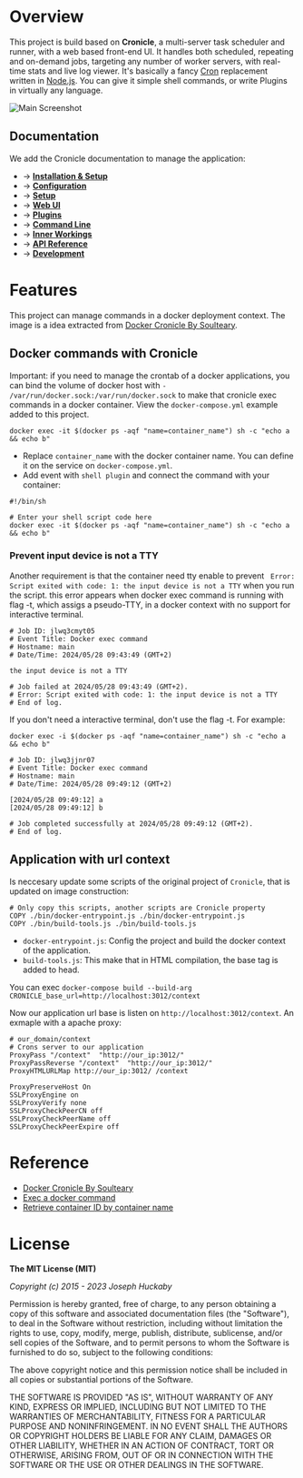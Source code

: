 # Overview

This project is build based on **Cronicle**, a multi-server task scheduler and runner, with a web based front-end UI. It handles both scheduled, repeating and on-demand jobs, targeting any number of worker servers, with real-time stats and live log viewer. It's basically a fancy [Cron](https://en.wikipedia.org/wiki/Cron) replacement written in [Node.js](https://nodejs.org/).  You can give it simple shell commands, or write Plugins in virtually any language.

![Main Screenshot](https://pixlcore.com/software/cronicle/screenshots-new/job-details-complete.png)

## Documentation

We add the Cronicle documentation to manage the application:

- &rarr; **[Installation & Setup](https://github.com/jhuckaby/Cronicle/blob/master/docs/Setup.md)**
- &rarr; **[Configuration](https://github.com/jhuckaby/Cronicle/blob/master/docs/Configuration.md)**
- &rarr; **[Setup](https://github.com/jhuckaby/Cronicle/blob/master/docs/Setup.md)**
- &rarr; **[Web UI](https://github.com/jhuckaby/Cronicle/blob/master/docs/WebUI.md)**
- &rarr; **[Plugins](https://github.com/jhuckaby/Cronicle/blob/master/docs/Plugins.md)**
- &rarr; **[Command Line](https://github.com/jhuckaby/Cronicle/blob/master/docs/CommandLine.md)**
- &rarr; **[Inner Workings](https://github.com/jhuckaby/Cronicle/blob/master/docs/InnerWorkings.md)**
- &rarr; **[API Reference](https://github.com/jhuckaby/Cronicle/blob/master/docs/APIReference.md)**
- &rarr; **[Development](https://github.com/jhuckaby/Cronicle/blob/master/docs/Development.md)**

# Features

This project can manage commands in a docker deployment context. The image is a idea extracted from [Docker Cronicle By Soulteary](https://github.com/soulteary/docker-cronicle). 

##  Docker commands with Cronicle

Important: if you need to manage the crontab of a docker applications, you can bind the volume of docker host with `- /var/run/docker.sock:/var/run/docker.sock` to make that cronicle exec commands in a docker container.  View the `docker-compose.yml` example added to this project.

`docker exec -it $(docker ps -aqf "name=container_name") sh -c "echo a && echo b"`

* Replace `container_name` with the docker container name. You can define it on the service on `docker-compose.yml`.
* Add event with `shell plugin` and connect the command with your container:

```text
#!/bin/sh

# Enter your shell script code here
docker exec -it $(docker ps -aqf "name=container_name") sh -c "echo a && echo b"
```

### Prevent input device is not a TTY

Another requirement is that the container need tty enable to prevent ` Error: Script exited with code: 1: the input device is not a TTY` when you run the script. this error appears when docker exec command is running with flag -t, which assigs a pseudo-TTY, in a docker context with no support for interactive terminal.

```text
# Job ID: jlwq3cmyt05
# Event Title: Docker exec command
# Hostname: main
# Date/Time: 2024/05/28 09:43:49 (GMT+2)

the input device is not a TTY

# Job failed at 2024/05/28 09:43:49 (GMT+2).
# Error: Script exited with code: 1: the input device is not a TTY
# End of log.
```

If you don't need a interactive terminal, don't use the flag -t. For example:

`docker exec -i $(docker ps -aqf "name=container_name") sh -c "echo a && echo b"`

```text
# Job ID: jlwq3jjnr07
# Event Title: Docker exec command
# Hostname: main
# Date/Time: 2024/05/28 09:49:12 (GMT+2)

[2024/05/28 09:49:12] a
[2024/05/28 09:49:12] b

# Job completed successfully at 2024/05/28 09:49:12 (GMT+2).
# End of log.
```

## Application with url context

Is neccesary update some scripts of the original project of `Cronicle`, that is updated on image construction:

```
# Only copy this scripts, another scripts are Cronicle property
COPY ./bin/docker-entrypoint.js ./bin/docker-entrypoint.js
COPY ./bin/build-tools.js ./bin/build-tools.js
```

* `docker-entrypoint.js`: Config the project and build the docker context of the application.
* `build-tools.js`: This make that in HTML compilation, the base tag is added to head.

You can exec `docker-compose build --build-arg CRONICLE_base_url=http://localhost:3012/context`

Now our application url base is listen on `http://localhost:3012/context`. An exmaple with a apache proxy:

```text
# our_domain/context
# Crons server to our application
ProxyPass "/context"  "http://our_ip:3012/"
ProxyPassReverse "/context"  "http://our_ip:3012/"
ProxyHTMLURLMap http://our_ip:3012/ /context

ProxyPreserveHost On
SSLProxyEngine on
SSLProxyVerify none
SSLProxyCheckPeerCN off
SSLProxyCheckPeerName off
SSLProxyCheckPeerExpire off
```

# Reference

* [Docker Cronicle By Soulteary](https://github.com/soulteary/docker-cronicle)
* [Exec a docker command](https://docs.docker.com/reference/cli/docker/container/exec/#description)
* [Retrieve container ID by container name](https://stackoverflow.com/a/34497614)

# License

**The MIT License (MIT)**

*Copyright (c) 2015 - 2023 Joseph Huckaby*

Permission is hereby granted, free of charge, to any person obtaining a copy of this software and associated documentation files (the "Software"), to deal in the Software without restriction, including without limitation the rights to use, copy, modify, merge, publish, distribute, sublicense, and/or sell copies of the Software, and to permit persons to whom the Software is furnished to do so, subject to the following conditions:

The above copyright notice and this permission notice shall be included in all copies or substantial portions of the Software.

THE SOFTWARE IS PROVIDED "AS IS", WITHOUT WARRANTY OF ANY KIND, EXPRESS OR IMPLIED, INCLUDING BUT NOT LIMITED TO THE WARRANTIES OF MERCHANTABILITY, FITNESS FOR A PARTICULAR PURPOSE AND NONINFRINGEMENT. IN NO EVENT SHALL THE AUTHORS OR COPYRIGHT HOLDERS BE LIABLE FOR ANY CLAIM, DAMAGES OR OTHER LIABILITY, WHETHER IN AN ACTION OF CONTRACT, TORT OR OTHERWISE, ARISING FROM, OUT OF OR IN CONNECTION WITH THE SOFTWARE OR THE USE OR OTHER DEALINGS IN THE SOFTWARE.
